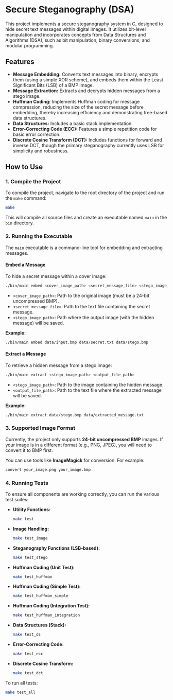 # Secure Steganography (DSA)

This project implements a secure steganography system in C, designed to hide secret text messages within digital images. It utilizes bit-level manipulation and incorporates concepts from Data Structures and Algorithms (DSA), such as bit manipulation, binary conversions, and modular programming.

## Features

*   **Message Embedding:** Converts text messages into binary, encrypts them (using a simple XOR scheme), and embeds them within the Least Significant Bits (LSB) of a BMP image.
*   **Message Extraction:** Extracts and decrypts hidden messages from a stego image.
*   **Huffman Coding:** Implements Huffman coding for message compression, reducing the size of the secret message before embedding, thereby increasing efficiency and demonstrating tree-based data structures.
*   **Data Structures:** Includes a basic stack implementation.
*   **Error-Correcting Code (ECC):** Features a simple repetition code for basic error correction.
*   **Discrete Cosine Transform (DCT):** Includes functions for forward and inverse DCT, though the primary steganography currently uses LSB for simplicity and robustness.

## How to Use

### 1. Compile the Project

To compile the project, navigate to the root directory of the project and run the `make` command:

```bash
make
```

This will compile all source files and create an executable named `main` in the `bin` directory.

### 2. Running the Executable

The `main` executable is a command-line tool for embedding and extracting messages.

#### Embed a Message

To hide a secret message within a cover image:

```bash
./bin/main embed <cover_image_path> <secret_message_file> <stego_image_path>
```

*   `<cover_image_path>`: Path to the original image (must be a 24-bit uncompressed BMP).
*   `<secret_message_file>`: Path to the text file containing the secret message.
*   `<stego_image_path>`: Path where the output image (with the hidden message) will be saved.

**Example:**

```bash
./bin/main embed data/input.bmp data/secret.txt data/stego.bmp
```

#### Extract a Message

To retrieve a hidden message from a stego image:

```bash
./bin/main extract <stego_image_path> <output_file_path>
```

*   `<stego_image_path>`: Path to the image containing the hidden message.
*   `<output_file_path>`: Path to the text file where the extracted message will be saved.

**Example:**

```bash
./bin/main extract data/stego.bmp data/extracted_message.txt
```

### 3. Supported Image Format

Currently, the project only supports **24-bit uncompressed BMP** images. If your image is in a different format (e.g., PNG, JPEG), you will need to convert it to BMP first.

You can use tools like **ImageMagick** for conversion. For example:

```bash
convert your_image.png your_image.bmp
```

### 4. Running Tests

To ensure all components are working correctly, you can run the various test suites:

*   **Utility Functions:**
    ```bash
    make test
    ```
*   **Image Handling:**
    ```bash
    make test_image
    ```
*   **Steganography Functions (LSB-based):**
    ```bash
    make test_stego
    ```
*   **Huffman Coding (Unit Test):**
    ```bash
    make test_huffman
    ```
*   **Huffman Coding (Simple Test):**
    ```bash
    make test_huffman_simple
    ```
*   **Huffman Coding (Integration Test):**
    ```bash
    make test_huffman_integration
    ```
*   **Data Structures (Stack):**
    ```bash
    make test_ds
    ```
*   **Error-Correcting Code:**
    ```bash
    make test_ecc
    ```
*   **Discrete Cosine Transform:**
    ```bash
    make test_dct
    ```

To run all tests:

```bash
make test_all
```

